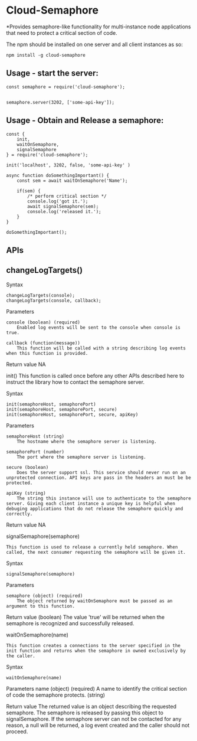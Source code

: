 Cloud-Semaphore
===================

*Provides semaphore-like functionality for multi-instance node applications that need to protect a critical section of code.


The npm should be installed on one server and all client instances as so:

```shell
npm install -g cloud-semaphore

```

Usage - start the server:
-------------------------
```
const semaphore = require('cloud-semaphore');


semaphore.server(3202, ['some-api-key']);

```

Usage - Obtain and Release a semaphore:
-------------------------
```
const {
    init,
    waitOnSemaphore,
    signalSemaphore
} = require('cloud-semaphore');

init('localhost', 3202, false, 'some-api-key' )

async function doSomethingImportant() {
    const sem = await waitOnSemaphore('Name');

    if(sem) {
        /* perform critical section */
        console.log('got it.');
        await signalSemaphore(sem);
        console.log('released it.');
    }
}

doSomethingImportant();

```


APIs
-------

## **changeLogTargets()**

Syntax
```
changeLogTargets(console);
changeLogTargets(console, callback);

```
Parameters

    console (boolean) (required)
        Enabled log events will be sent to the console when console is true.

    callback (function(message))
        This function will be called with a string describing log events when this function is provided.

Return value
    NA

init()
    This function is called once before any other APIs described here to instruct the library how to contact the semaphore server.

Syntax
```
init(semaphoreHost, semaphorePort)
init(semaphoreHost, semaphorePort, secure)
init(semaphoreHost, semaphorePort, secure, apiKey)

```

Parameters

    semaphoreHost (string)
        The hostname where the semaphore server is listening.

    semaphorePort (number)
        The port where the semaphore server is listening.

    secure (boolean)
        Does the server support ssl. This service should never run on an unprotected connection. API keys are pass in the headers an must be be protected.

    apiKey (string)
        The string this instance will use to authenticate to the semaphore server. Giving each client instance a unique key is helpful when debuging applications that do not release the semaphore quickly and correctly.

Return value
    NA


signalSemaphore(semaphore)

    This function is used to release a currently held semaphore. When called, the next consumer requesting the semaphore will be given it.

Syntax
```
signalSemaphore(semaphore)

```

Parameters

    semaphore (object) (required)
        The object returned by waitOnSemaphore must be passed as an argument to this function.

Return value (boolean)
    The value 'true' will be returned when the semaphore is recognized and successfully released.

waitOnSemaphore(name)

    This function creates a connections to the server specified in the init function and returns when the semaphore in owned exclusively by the caller.

Syntax
```
waitOnSemaphore(name)

```

Parameters
    name (object) (required)
        A name to identify the critical section of code the semaphore protects. (string)

Return value
    The returned value is an object describing the requested semaphore. The semaphore is released by passing this object to signalSemaphore. If the semaphore server can not be contacted for any reason, a null will be returned, a log event created and the caller should not proceed.
